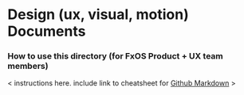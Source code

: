 # Design (ux, visual, motion) Documents


### How to use this directory (for FxOS Product + UX team members)
< instructions here. include link to cheatsheet for [Github Markdown][1] >


[1]: https://help.github.com/articles/markdown-basics/